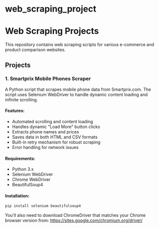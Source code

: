 # web_scraping_project
# Web Scraping Projects

This repository contains web scraping scripts for various e-commerce and product comparison websites.

## Projects

### 1. Smartprix Mobile Phones Scraper
A Python script that scrapes mobile phone data from Smartprix.com. The script uses Selenium WebDriver to handle dynamic content loading and infinite scrolling.

#### Features:
- Automated scrolling and content loading
- Handles dynamic "Load More" button clicks
- Extracts phone names and prices
- Saves data in both HTML and CSV formats
- Built-in retry mechanism for robust scraping
- Error handling for network issues

#### Requirements:
- Python 3.x
- Selenium WebDriver
- Chrome WebDriver
- BeautifulSoup4

#### Installation:
```bash
pip install selenium beautifulsoup4
```

You'll also need to download ChromeDriver that matches your Chrome browser version from: https://sites.google.com/chromium.org/driver/
